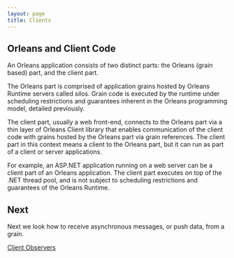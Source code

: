 ```yaml
---
layout: page
title: Clients
---
```



## Orleans and Client Code

An Orleans application consists of two distinct parts: the Orleans (grain based) part, and the client part.

The Orleans part is comprised of application grains hosted by Orleans Runtime servers called silos.
Grain code is executed by the runtime under scheduling restrictions and guarantees inherent in the Orleans programming model, detailed previously.

The client part, usually a web front-end, connects to the Orleans part via a thin layer of Orleans Client library that enables communication of the client code with grains hosted by the Orleans part via grain references.
The client part in this context means a client to the Orleans part, but it can run as part of a client or server applications.

For example, an ASP.NET application running on a web server can be a client part of an Orleans application.
The client part executes on top of the .NET thread pool, and is not subject to scheduling restrictions and guarantees of the Orleans Runtime.

## Next
Next we look how to receive asynchronous messages, or push data, from a grain.

[Client Observers](Observers)
